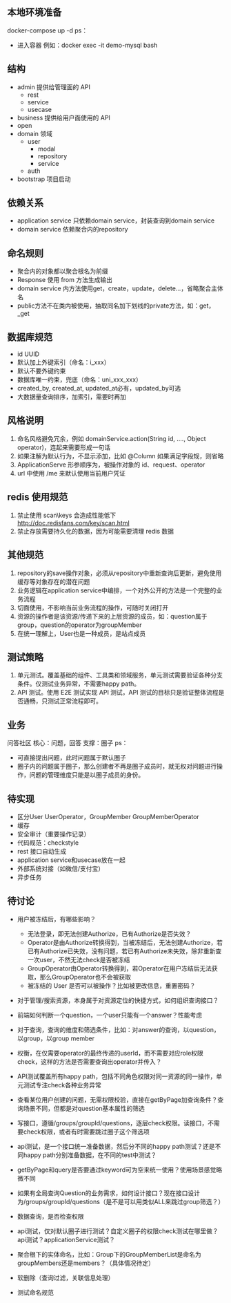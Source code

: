 ## 本地环境准备
docker-compose up -d
ps：
- 进入容器 例如：docker exec -it demo-mysql bash 
 
## 结构
- admin 提供给管理面的 API
    - rest
    - service
    - usecase
- business 提供给用户面使用的 API
- open
- domain 领域
    - user 
        - modal
        - repository
        - service
    - auth
- bootstrap 项目启动

## 依赖关系
- application service 只依赖domain service，封装查询到domain service
- domain service 依赖聚合内的repository

## 命名规则
- 聚合内的对象都以聚合根名为前缀
- Response 使用 from 方法生成输出 
- domain service 内方法使用get，create，update，delete...，省略聚合主体名
- public方法不在类内被使用，抽取同名加下划线的private方法，如：get，_get

## 数据库规范
  - id UUID
  - 默认加上外键索引（命名：i_xxx）
  - 默认不要外键约束
  - 数据库唯一约束，兜底（命名：uni_xxx_xxx）
  - created_by, created_at, updated_at必有，updated_by可选
  - 大数据量查询排序，加索引，需要时再加

## 风格说明

1. 命名风格避免冗余，例如 domainService.action(String id, ...., Object operator)，连起来需要形成一句话
2. 如果注解为默认行为，不显示添加，比如 @Column 如果满足字段规，则省略
3. ApplicationServe 形参顺序为，被操作对象的 id、request、operator
4. url 中使用 /me 来默认使用当前用户凭证

## redis 使用规范

1. 禁止使用 scan\keys 会造成性能低下 http://doc.redisfans.com/key/scan.html
2. 禁止存放需要持久化的数据，因为可能需要清理 redis 数据

## 其他规范
1. repository的save操作对象，必须从repository中重新查询后更新，避免使用缓存等对象存在的潜在问题
2. 业务逻辑在application service中编排，一个对外公开的方法是一个完整的业务流程
3. 切面使用，不影响当前业务流程的操作，可随时关闭打开
4. 资源的操作者是该资源/传递下来的上层资源的成员，如：question属于group，question的operator为groupMember
5. 在统一理解上，User也是一种成员，是站点成员

## 测试策略

1. 单元测试。覆盖基础的组件、工具类和领域服务，单元测试需要验证各种分支条件。仅测试业务异常，不需要happy path。
2. API 测试。使用 E2E 测试实现 API 测试，API 测试的目标只是验证整体流程是否通畅，只测试正常流程即可。

## 业务
问答社区
核心：问题，回答
支撑：圈子
ps：
- 可直接提出问题，此时问题属于默认圈子
- 圈子内的问题属于圈子，那么创建者不再是圈子成员时，就无权对问题进行操作，问题的管理维度只能是以圈子成员的身份。

## 待实现
- 区分User UserOperator，GroupMember GroupMemberOperator
- 缓存
- 安全审计（重要操作记录）
- 代码规范：checkstyle
- rest 接口自动生成
- application service和usecase放在一起
- 外部系统对接（如微信/支付宝）
- 异步任务

## 待讨论
- 用户被冻结后，有哪些影响？
    - 无法登录，即无法创建Authorize，已有Authorize是否失效？
    - Operator是由Authorize转换得到，当被冻结后，无法创建Authorize，若已有Authorize已失效，没有问题，若已有Authorize未失效，除非重新查一次user，不然无法check是否被冻结
    - GroupOperator由Operator转换得到，若Operator在用户冻结后无法获取，那么GroupOperator也不会被获取
    - 被冻结的 User 是否可以被操作？比如被更改信息，重置密码？

- 对于管理/搜索资源，本身属于对资源定位的快捷方式，如何组织查询接口？
- 前端如何判断一个question，一个user只能有一个answer？性能考虑
- 对于查询，查询的维度和筛选条件，比如：对answer的查询，以question，以group，以group member
- 权衡，在仅需要operator的最终传递的userId，而不需要对应role权限check，这样的方法是否需要查询出operator并传入？
- API测试覆盖所有happy path，包括不同角色权限对同一资源的同一操作，单元测试专注check各种业务异常
- 查看某位用户创建的问题，无需权限校验，直接在getByPage加查询条件？查询场景不同，但都是对question基本属性的筛选
- 写接口，遵循/groups/groupId/questions，逐层check权限。读接口，不需要check权限，或者有时需要跳过圈子这个筛选项
- api测试，是一个接口统一准备数据，然后分不同的happy path测试？还是不同happy path分别准备数据，在不同的test中测试？
- getByPage和query是否要通过keyword可为空来统一使用？使用场景感觉略微不同
- 如果有全局查询Question的业务需求，如何设计接口？现在接口设计为/groups/groupId/questions（是不是可以用类似ALL来跳过group筛选？）
- 数据查询，是否检查权限
- api测试，仅对默认圈子进行测试？自定义圈子的权限check测试在哪里做？api测试？applicationService测试？
- 聚合根下的实体命名，比如：Group下的GroupMemberList是命名为groupMembers还是members？（具体情况待定）
- 软删除（查询过滤，关联信息处理）
- 测试命名规范

